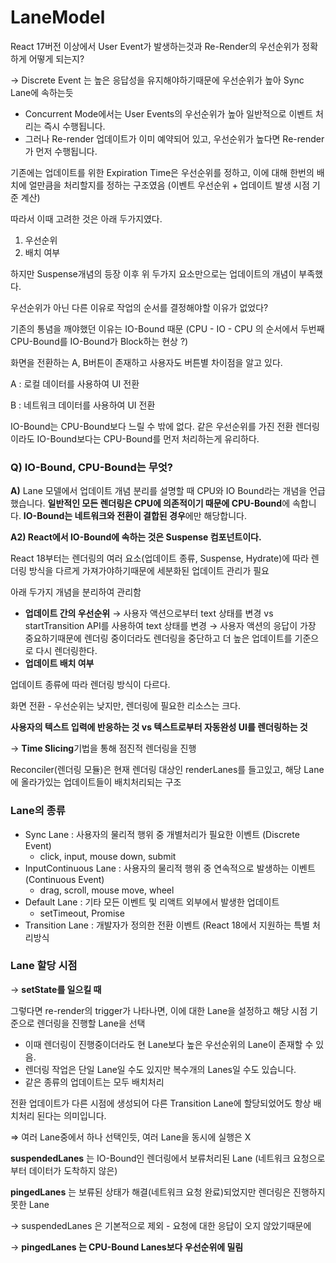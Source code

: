 # LaneModel

React 17버전 이상에서 User Event가 발생하는것과 Re-Render의 우선순위가 정확하게 어떻게 되는지?

→ Discrete Event 는 높은 응답성을 유지해야하기때문에 우선순위가 높아 Sync Lane에 속하는듯

- Concurrent Mode에서는 User Events의 우선순위가 높아 일반적으로 이벤트 처리는 즉시 수행됩니다.
- 그러나 Re-render 업데이트가 이미 예약되어 있고, 우선순위가 높다면 Re-render가 먼저 수행됩니다.

기존에는 업데이트를 위한 Expiration Time은 우선순위를 정하고, 이에 대해 한번의 배치에 얼만큼을 처리할지를 정하는 구조였음 (이벤트 우선순위 + 업데이트 발생 시점 기준 계산)

따라서 이때 고려한 것은 아래 두가지였다.

1. 우선순위
2. 배치 여부

하지만 Suspense개념의 등장 이후 위 두가지 요소만으로는 업데이트의 개념이 부족했다.

우선순위가 아닌 다른 이유로 작업의 순서를 결정해야할 이유가 없었다?

기존의 통념을 깨야했던 이유는 IO-Bound 때문 (CPU - IO - CPU 의 순서에서 두번째 CPU-Bound를 IO-Bound가 Block하는 현상 ?)

화면을 전환하는 A, B버튼이 존재하고 사용자도 버튼별 차이점을 알고 있다.

A : 로컬 데이터를 사용하여 UI 전환

B : 네트워크 데이터를 사용하여 UI 전환

IO-Bound는 CPU-Bound보다 느릴 수 밖에 없다. 같은 우선순위를 가진 전환 렌더링이라도 IO-Bound보다는 CPU-Bound를 먼저 처리하는게 유리하다.

### **Q) IO-Bound, CPU-Bound는 무엇?**

**A)** Lane 모델에서 업데이트 개념 분리를 설명할 때 CPU와 IO Bound라는 개념을 언급했습니다. **일반적인 모든 렌더링은 CPU에 의존적이기 때문에 CPU-Bound**에 속합니다. **IO-Bound는 네트워크와 전환이 결합된 경우**에만 해당합니다.

**A2) React에서 IO-Bound에 속하는 것은 Suspense 컴포넌트이다.**

React 18부터는 렌더링의 여러 요소(업데이트 종류, Suspense, Hydrate)에 따라 렌더링 방식을 다르게 가져가야하기때문에 세분화된 업데이트 관리가 필요

아래 두가지 개념을 분리하여 관리함

- **업데이트 간의 우선순위**
  → 사용자 액션으로부터 text 상태를 변경 vs startTransition API를 사용하여 text 상태를 변경
  → 사용자 액션의 응답이 가장 중요하기때문에 렌더링 중이더라도 렌더링을 중단하고 더 높은 업데이트를 기준으로 다시 렌더링한다.
- **업데이트 배치 여부**

업데이트 종류에 따라 렌더링 방식이 다르다.

화면 전환 - 우선순위는 낮지만, 렌더링에 필요한 리소스는 크다.

**사용자의 텍스트 입력에 반응하는 것 vs 텍스트로부터 자동완성 UI를 렌더링하는 것**

→ **Time Slicing**기법을 통해 점진적 렌더링을 진행

Reconciler(렌더링 모듈)은 현재 렌더링 대상인 renderLanes를 들고있고, 해당 Lane에 올라가있는 업데이트들이 배치처리되는 구조

### Lane의 종류

- Sync Lane : 사용자의 물리적 행위 중 개별처리가 필요한 이벤트 (Discrete Event)
  - click, input, mouse down, submit
- InputContinuous Lane : 사용자의 물리적 행위 중 연속적으로 발생하는 이벤트 (Continuous Event)
  - drag, scroll, mouse move, wheel
- Default Lane : 기타 모든 이벤트 및 리액트 외부에서 발생한 업데이트
  - setTimeout, Promise
- Transition Lane : 개발자가 정의한 전환 이벤트 (React 18에서 지원하는 특별 처리방식

### Lane 할당 시점

→ **setState를 일으킬 때**

그렇다면 re-render의 trigger가 나타나면, 이에 대한 Lane을 설정하고 해당 시점 기준으로 렌더링을 진행할 Lane을 선택

- 이때 렌더링이 진행중이더라도 현 Lane보다 높은 우선순위의 Lane이 존재할 수 있음.
- 렌더링 작업은 단일 Lane일 수도 있지만 복수개의 Lanes일 수도 있습니다.
- 같은 종류의 업데이트는 모두 배치처리

전환 업데이트가 다른 시점에 생성되어 다른 Transition Lane에 할당되었어도 항상 배치처리 된다는 의미입니다.

⇒ 여러 Lane중에서 하나 선택인듯, 여러 Lane을 동시에 실행은 X

**suspendedLanes** 는 IO-Bound인 렌더링에서 보류처리된 Lane (네트워크 요청으로부터 데이터가 도착하지 않은)

**pingedLanes** 는 보류된 상태가 해결(네트워크 요청 완료)되었지만 렌더링은 진행하지 못한 Lane

→ suspendedLanes 은 기본적으로 제외 - 요청에 대한 응답이 오지 않았기때문에

→ **pingedLanes 는 CPU-Bound Lanes보다 우선순위에 밀림**
